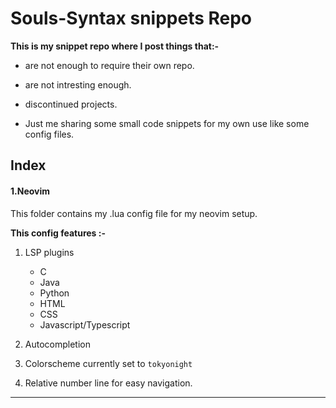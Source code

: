 # Souls-Syntax snippets Repo

**This is my snippet repo where I post things that:-**

* are not enough to require their own repo.

* are not intresting enough.

* discontinued projects.

* Just me sharing some small code snippets for my own use like some config files.


## Index

#### 1.Neovim
This folder contains my .lua config file for my neovim setup.

**This config features :-**

1. LSP plugins
    * C
    * Java
    * Python
    * HTML
    * CSS
    * Javascript/Typescript

2. Autocompletion

3. Colorscheme currently set to `tokyonight`

4. Relative number line for easy navigation.

---
